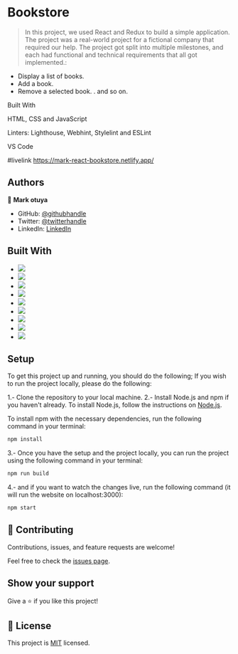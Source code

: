 
# Bookstore

>In this project, we used React and Redux to build a simple application. The project was a real-world project for a fictional company that required our help. The project got split into multiple milestones, and each had functional and technical requirements that all got implemented.:

- Display a list of books.
- Add a book.
- Remove a selected book.
.
and so on.

Built With

 HTML, CSS and JavaScript
 
 Linters: Lighthouse, Webhint, Stylelint and ESLint
 
 VS Code
 
#livelink
https://mark-react-bookstore.netlify.app/
## Authors

👤 **Mark otuya**

- GitHub: [@githubhandle](https://github.com/markotuya0)
- Twitter: [@twitterhandle](https://twitter.com/mark__anthonny)
- LinkedIn: [LinkedIn](https://www.linkedin.com/in/mark-otuya-6a09a5232/)
## Built With

- ![](https://img.shields.io/badge/Github-blueviolet)
- ![](https://img.shields.io/badge/Javascript-blue)
- ![](https://img.shields.io/badge/HTML-purple) 
- ![](https://img.shields.io/badge/CSS-blue)
- ![](https://img.shields.io/badge/WEBPACK-violet)
- ![](https://img.shields.io/badge/Barbel-violet)
- ![](https://img.shields.io/badge/API-violet)
- ![](https://img.shields.io/badge/JSON-violet)
- ![](https://img.shields.io/badge/REACT-violet)

## Setup
To get this project up and running, you should do the following;
If you wish to run the project locally, please do the following:

1.- Clone the repository to your local machine.
2.- Install Node.js and npm if you haven't already.
   To install Node.js, follow the instructions on [Node.js](https://nodejs.org/en/).
   
   To install npm with the necessary dependencies, run the following command in your terminal:
   ``` bash
   npm install 
   ```

3.- Once you have the setup and the project locally, you can run the project using the following command in your terminal:
``` bash
npm run build
```
4.- and if you want to watch the changes live, run the following command (it will run the website on localhost:3000):
``` bash
npm start
```

## 🤝 Contributing

Contributions, issues, and feature requests are welcome!

Feel free to check the [issues page](https://github.com/Terbeche/Bookstore/issues).

## Show your support

Give a ⭐️ if you like this project!

## 📝 License

This project is [MIT](./MIT.md) licensed.
